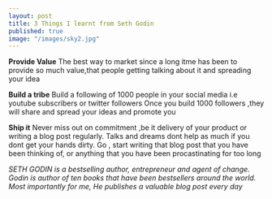 ```yaml
---
layout: post
title: 3 Things I learnt from Seth Godin
published: true
image: "/images/sky2.jpg"
---
```


**Provide Value** The best way to market since a long itme has been to provide so much value,that people getting talking about it and spreading your idea

**Build a tribe** Build a following of 1000 people in your social media i.e  youtube subscribers or twitter followers
 Once you build 1000 followers ,they will share and spread your ideas and promote you
 
**Ship it** Never miss out on commitment ,be it delivery of your product or writing a blog post regularly. Talks and dreams dont help
as much if you dont get your hands dirty. Go , start writing that blog post that you have been thinking of, or anything that you have been
procastinating for too long
  
*SETH GODIN is a bestselling author, entrepreneur and agent of change.
Godin is author of ten books that have been bestsellers around the world.
Most importantly for me, He publishes a valuable blog post every day*
